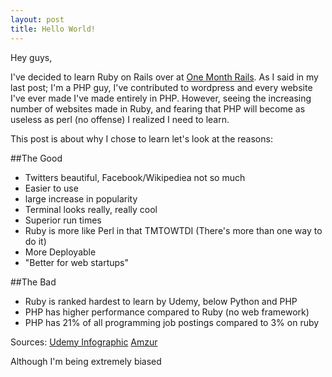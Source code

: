 ```yaml
---
layout: post
title: Hello World!
---
```


Hey guys,

I've decided to learn Ruby on Rails over at <a href="https://onemonth.com/courses/one-month-rails/">One Month Rails</a>. As I said in my last post; I'm a PHP guy, I've contributed to wordpress and every website I've ever made I've made entirely in PHP.  However, seeing the increasing number of websites made in Ruby, and fearing that PHP will become as useless as perl (no offense) I realized I need to learn.  

This post is about why I chose to learn let's look at the reasons:

##The Good

* Twitters beautiful, Facebook/Wikipediea not so much
* Easier to use
* large increase in popularity
* Terminal looks really, really cool
* Superior run times
* Ruby is more like Perl in that TMTOWTDI (There's more than one way to do it)
* More Deployable
* "Better for web startups"

##The Bad

* Ruby is ranked hardest to learn by Udemy, below Python and PHP
* PHP has higher performance compared to Ruby (no web framework)
* PHP has 21% of all programming job postings compared to 3% on ruby

Sources:
<a href="https://www.udemy.com/blog/wp-content/uploads/2012/01/PROGRAMMING-LANGUAGE-3.png"> Udemy Infographic</a>
<a href="http://www.amzur.com/comparison-php-vs-ruby-on-rails-ror/"> Amzur</a>

Although I'm being extremely biased

